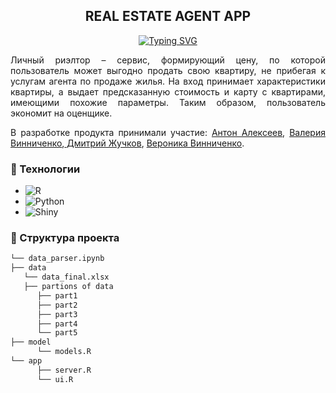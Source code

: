 <h2 align = center>REAL ESTATE AGENT APP</h2>
<p align = center><a href="https://git.io/typing-svg"><img src="https://readme-typing-svg.demolab.com?font=Pixelify+Sans&pause=1000&random=false&width=600&lines=%D0%A1%D0%B5%D1%80%D0%B2%D0%B8%D1%81+%D0%B4%D0%BB%D1%8F+%D0%BF%D1%80%D0%B5%D0%B4%D1%81%D0%BA%D0%B0%D0%B7%D0%B0%D0%BD%D0%B8%D1%8F+%D1%86%D0%B5%D0%BD%D1%8B+%D0%BF%D1%80%D0%BE%D0%B4%D0%B0%D0%B6%D0%B8+%D0%BA%D0%B2%D0%B0%D1%80%D1%82%D0%B8%D1%80%D1%8B" alt="Typing SVG" /></a></p>
<div align="justify">Личный риэлтор – сервис, формирующий цену, по которой пользователь может выгодно продать свою квартиру, не прибегая к услугам агента по продаже жилья. На вход принимает характеристики квартиры, а выдает предсказанную стоимость и карту с квартирами, имеющими похожие параметры. Таким образом, пользователь экономит на оценщике.
  
В разработке продукта принимали участие: <a href = "https://github.com/jinAntonik"> Антон Алексеев</a>, <a href = "https://github.com/"> Валерия Винниченко</a>,<a href = "https://github.com/"> Дмитрий Жучков</a>, <a href = "https://github.com/veronikavinnichenko">Вероника Винниченко</a>.</div>

### 🔧 Технологии

* ![R](https://img.shields.io/badge/R-276DC3?style=plastic&logo=r&logoColor=white)
* ![Python](https://img.shields.io/badge/Python%20-%20white?style=plastic&logo=python&logoColor=yellow&color=%234682B4)
* ![Shiny](https://img.shields.io/badge/Shiny-8A2BE2)


### 📂 Структура проекта

```sh
└── data_parser.ipynb
├── data
   └── data_final.xlsx
   ├── partions of data
      ├── part1
      ├── part2
      ├── part3
      ├── part4
      └── part5
├── model
      └── models.R
└── app
      ├── server.R
      └── ui.R
```
